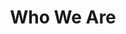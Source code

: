 ---
title: Who We Are
slug: who-we-are
aliases:
    - /who-we-are/
featuredImage: //images.contentful.com/vfgh62eq5a4k/38txgSAVbyqyM4iaIEiu8m/19493a487904837c7ba27a7109c58204/download__2_.jpg
description: 
sections:
  - heading: Our Mission
    text: 
        Sons of God Ministries International (SOGMI) is a prophetic and apostolic ministry. We focus on discipling the Body of Christ and spreading the Gospel throughout the world. <br/>
        <br/>
        We aspire to transform leaders who will in turn transform nations and win the lost through the preaching of the Word with signs following. We train believers to walk as overcomers in every area of life, build up the Body of Christ to go forth in the gifts of the Holy Spirit, and prepare God's people for works of service until we all attain the full measure of the stature of Jesus Christ. <br/>
        <br/>      
        Ephesians 4:11-13, "So Christ himself gave the apostles, the prophets, the evangelists, the pastors and teachers, to equip his people for works of service, so that the body of Christ may be built up until we all reach unity in the faith and in the knowledge of the Son of God and become mature, attaining to the whole measure of the fullness of Christ." (NIV)
    layout: light
    photo: //images.contentful.com/vfgh62eq5a4k/38txgSAVbyqyM4iaIEiu8m/fd0ce8a519c635e7a8559e8ef0467dd2/download__3_.jpg
    photoMeta: Worship Concert in General Santos City
    backgroundPhoto: 
  - heading: The Name
    text: 
        Back in 2002 God revealed to Mike Sosso that the name of this ministry would be Sons of God Ministries International. But why is it called “Sons of God” and not something that might be seen as more inclusive like “Sons and Daughters of God”. The reason for this is when we are born again our identity is in Christ Jesus first. It says in Romans 8:14, “For as many as are led by the Spirit of God, these are sons of God.” (NKJV) So even a woman who is led by the Holy Spirit can operate as and has the authority of a son of God. <br/>
        <br/>
        In Christ Jesus, we are not limited by our gender or even our race. We all have same power and authority in Christ Jesus our Lord. As it says in Galatians 3:28, “There is neither Jew nor Greek, there is neither slave nor free, there is neither male nor female; for you are all one in Christ Jesus." (NKJV)
    layout: dark
    photo:
    photoMeta: 
    backgroundPhoto: //images.contentful.com/vfgh62eq5a4k/5fh8yWQAhywwkEEiSKoUoa/466ef0e58509f7fa15510fd8fbbf246e/pastor_mike__1_.jpg
  - heading: The Founders
    text: 
      Sons of God Ministries International was founded by Mike and Cristina Sosso in 2002. <br/>
      <br/>
      Mike Sosso is an ordained minister who’s been in the ministry for more than 35 years. In 1986, he was a founding member of the San Antonio chapter of Agape International, an apostolic and prophetic ministry that reached across denominational barriers to empower believers in the workings of the Holy Spirit. God later led him and Cristina to lay down their roles in Agape and found Sons of God International and Freedom Fellowship Church.<br/>
      <br/>
      Cristina is a former banker who was called by God in the apostolic and prophetic ministry in 1989. She served as the president of Agape International in the San Antonio chapter since 1990 until God called her and Mike to start Sons of God Ministries International.
    layout: light
    photo: //images.contentful.com/vfgh62eq5a4k/4OnQWiQju0AYIqWceuEOm4/cf486854f20f00bcebb04c9b51863792/1512775280560__1_.jpg
    photoMeta: Pastors Mike and Cristina Sosso at the Botanical Gardens
    backgroundPhoto: 
---